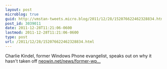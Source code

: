```yaml
---
layout: post
microblog: true
guid: http://vmstan-tweets.micro.blog/2011/12/28/152076622462328834.html
post_id: 3039011
date: 2011-12-28T11:21:06-0600
lastmod: 2011-12-28T11:21:06-0600
type: post
url: /2011/12/28/152076622462328834.html
---
```

Charlie Kindel, former Windows Phone evangelist, speaks out on why it hasn't taken off <a href="http://www.neowin.net/news/former-wp7-evangelist-on-why-it-hasnt-taken-off">neowin.net/news/former-wp…</a>

